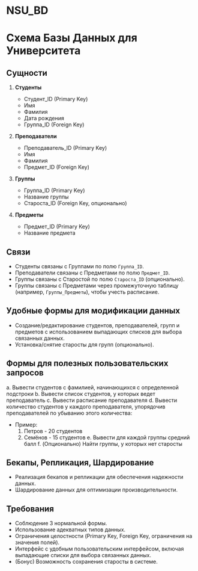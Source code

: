 # NSU_BD

# Схема Базы Данных для Университета

## Сущности
1. **Студенты**
   - Студент_ID (Primary Key)
   - Имя
   - Фамилия
   - Дата рождения
   - Группа_ID (Foreign Key)
   
2. **Преподаватели**
   - Преподаватель_ID (Primary Key)
   - Имя
   - Фамилия
   - Предмет_ID (Foreign Key)
   
3. **Группы**
   - Группа_ID (Primary Key)
   - Название группы
   - Староста_ID (Foreign Key, опционально)
   
4. **Предметы**
   - Предмет_ID (Primary Key)
   - Название предмета

## Связи
- Студенты связаны с Группами по полю `Группа_ID`.
- Преподаватели связаны с Предметами по полю `Предмет_ID`.
- Группы связаны с Старостой по полю `Староста_ID` (опционально).
- Группы связаны с Предметами через промежуточную таблицу (например, `Группы_Предметы`), чтобы учесть расписание.

## Удобные формы для модификации данных
- Создание/редактирование студентов, преподавателей, групп и предметов с использованием выпадающих списков для выбора связанных данных.
- Установка/снятие старосты для групп (опционально).

## Формы для полезных пользовательских запросов
a. Вывести студентов с фамилией, начинающихся с определенной подстроки
b. Вывести список студентов, у которых ведет преподаватель
c. Вывести расписание преподавателя
d. Вывести количество студентов у каждого преподавателя, упорядочив преподавателей по убыванию этого количества:
   - Пример:
     1. Петров - 20 студентов
     2. Семёнов - 15 студентов
e. Вывести для каждой группы средний балл
f. (Опционально) Найти группы, у которых нет старосты

## Бекапы, Репликация, Шардирование
- Реализация бекапов и репликации для обеспечения надежности данных.
- Шардирование данных для оптимизации производительности.

## Требования
- Соблюдение 3 нормальной формы.
- Использование адекватных типов данных.
- Ограничения целостности (Primary Key, Foreign Key, ограничения на значения полей).
- Интерфейс с удобным пользовательским интерфейсом, включая выпадающие списки для выбора связанных данных.
- (Бонус) Возможность сохранения старосты в системе.
